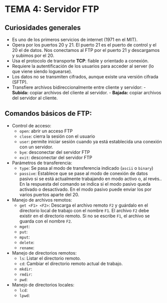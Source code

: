 # TEMA 4: Servidor FTP

## Curiosidades generales

  - Es uno de los primeros servicios de internet (1971 en el MIT).
  - Opera por los puertos 20 y 21. El puerto 21 es el puerto de control y el 20 el de datos. Nos conectamos al FTP por el puerto 21 y descargamos y subimos por el 20.
  - Usa el protocolo de transporte **TCP**: fiable y orientado a conexión.
  - Requiere la autentificación de los usuarios para acceder al server (lo que viene siendo loguearse).
  - Los datos no se transmiten cifrados, aunque existe una versión cifrada (SFTP).
  - Transfiere archivos bidireccionalmente entre cliente y servidor:
        - **Subida:** copiar archivos del cliente al servidor.
        - **Bajada:** copiar archivos del servidor al cliente.

## Comandos básicos de FTP:

  - Control de acceso:
    - `open`: abrir un acceso FTP
    - `close`: cierra la sesión con el usuario
    - `user`: permite iniciar sesión cuando ya está establecida una conexión con un servidor.
    - `bye`: desconectar del servidor FTP
    - `exit`: desconectar del servidor FTP
  - Parámetros de transferencia:
    - `type`: Se pasa al modo de transferencia indicado (`ascii` o `binary`)
    - `passive`: Establece que se pase al modo de conexión de datos pasivo si se está actualmente trabajando en modo activo o, al revés.. En la respuesta del comando se indica si el modo pasivo queda activado o desactivado. En el modo pasivo puede enviar los por varios puertos aparte del 20.
  - Manejo de archivos remotos:
    - `get <F1> <F2>`: Descarga el archivo remoto `F2` y guárdalo en el directorio local de trabajo con el nombre `F1`. El archivo `F2` debe existir en el directorio remoto. Si no se escribe `F1`, el archivo se guarda con el nombre `F2`.
    - `mget`:
    - `put`:
    - `mput`:
    - `delete`:
    - `rename`:
  - Manejo de directorios remotos:
    - `ls`: Listar el directorio remoto.
    - `cd`: Cambiar el directorio remoto actual de trabajo.
    - `mkdir`:
    - `rmdir`:
    - `pwd`:
  - Manejo de directorios locales:
    - `lcd`:
    - `lpwd`:
